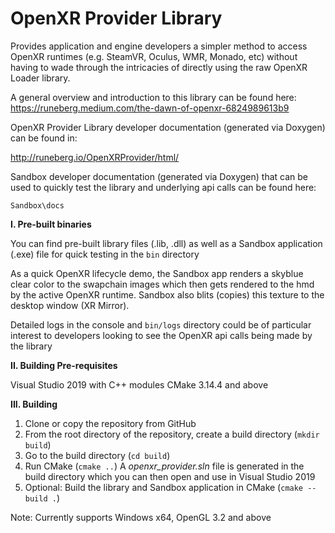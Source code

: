 # OpenXR Provider Library

Provides application and engine developers a simpler method to access OpenXR runtimes (e.g. SteamVR, Oculus, WMR, Monado, etc) without having to wade through the intricacies of directly using the raw OpenXR Loader library. 

A general overview and introduction to this library can be found here: 
https://runeberg.medium.com/the-dawn-of-openxr-6824989613b9

OpenXR Provider Library developer documentation (generated via Doxygen) can be found in:


http://runeberg.io/OpenXRProvider/html/


Sandbox developer documentation (generated via Doxygen) that can be used to quickly test the library and underlying api calls can be found here:

`Sandbox\docs`


**I. Pre-built binaries**

You can find pre-built library files (.lib, .dll) as well as a Sandbox application (.exe) file for quick testing in the `bin` directory

As a quick OpenXR lifecycle demo, the Sandbox app renders a skyblue clear color to the swapchain images which then gets rendered to the hmd by the active OpenXR runtime. Sandbox also blits (copies) this texture to the desktop window (XR Mirror). 

Detailed logs in the console and `bin/logs` directory could be of particular interest to developers looking to see the OpenXR api calls being made by the library


**II. Building Pre-requisites**

Visual Studio 2019 with C++ modules
CMake 3.14.4 and above


**III. Building**

 1. Clone or copy the repository from GitHub
 2. From the root directory of the repository, create a build directory (`mkdir build`)
 3. Go to the build directory (`cd build`)
 4. Run CMake (`cmake ..`) A *openxr_provider.sln* file is generated in the build directory which you can then open and use in Visual Studio 2019
 5. Optional: Build the library and Sandbox application in CMake (`cmake --build .`)

Note: Currently supports Windows x64, OpenGL 3.2 and above
